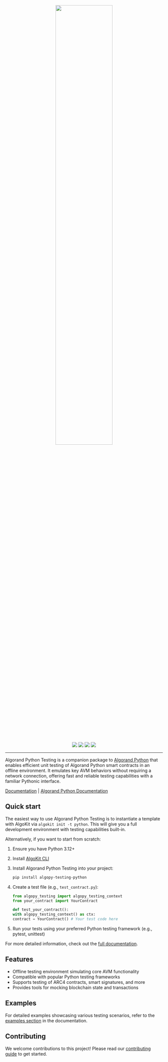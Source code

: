 <div align="center">
<a href="https://github.com/algorandfoundation/algorand-python-testing"><img src="https://bafybeiaibjaf6zy6hvef2rrysaacsfsyb3hw4qqtgn657gw7k5tdzqdxzi.ipfs.nftstorage.link/" width=60%></a>
</div>

<p align="center">
    <a target="_blank" href="https://algorandfoundation.github.io/algorand-python-testing/"><img src="https://img.shields.io/badge/docs-repository-74dfdc?logo=github&style=flat.svg" /></a>
    <a target="_blank" href="https://developer.algorand.org/algokit/"><img src="https://img.shields.io/badge/learn-AlgoKit-74dfdc?logo=algorand&mac=flat.svg" /></a>
    <a target="_blank" href="https://github.com/algorandfoundation/algorand-python-testing"><img src="https://img.shields.io/github/stars/algorandfoundation/algorand-python-testing?color=74dfdc&logo=star&style=flat" /></a>
    <a target="_blank" href="https://developer.algorand.org/algokit/"><img  src="https://api.visitorbadge.io/api/visitors?path=https%3A%2F%2Fgithub.com%2Falgorandfoundation%2Falgorand-python-testing&countColor=%2374dfdc&style=flat" /></a>
</p>

---

Algorand Python Testing is a companion package to [Algorand Python](https://github.com/algorandfoundation/puya) that enables efficient unit testing of Algorand Python smart contracts in an offline environment. It emulates key AVM behaviors without requiring a network connection, offering fast and reliable testing capabilities with a familiar Pythonic interface.

[Documentation](https://algorandfoundation.github.io/algopy_testing/index.html) | [Algorand Python Documentation](https://algorandfoundation.github.io/puya/)

## Quick start

The easiest way to use Algorand Python Testing is to instantiate a template with AlgoKit via `algokit init -t python`. This will give you a full development environment with testing capabilities built-in.

Alternatively, if you want to start from scratch:

1. Ensure you have Python 3.12+
2. Install [AlgoKit CLI](https://github.com/algorandfoundation/algokit-cli?tab=readme-ov-file#install)
3. Install Algorand Python Testing into your project:
    ```bash
    pip install algopy-testing-python
    ```
4. Create a test file (e.g., `test_contract.py`):

    ```python
    from algopy_testing import algopy_testing_context
    from your_contract import YourContract

    def test_your_contract():
    with algopy_testing_context() as ctx:
    contract = YourContract() # Your test code here
    ```

5. Run your tests using your preferred Python testing framework (e.g., pytest, unittest)

For more detailed information, check out the [full documentation](https://algorandfoundation.github.io/algopy_testing).

## Features

-   Offline testing environment simulating core AVM functionality
-   Compatible with popular Python testing frameworks
-   Supports testing of ARC4 contracts, smart signatures, and more
-   Provides tools for mocking blockchain state and transactions

## Examples

For detailed examples showcasing various testing scenarios, refer to the [examples section](https://algorandfoundation.github.io/algopy_testing/examples.html) in the documentation.

## Contributing

We welcome contributions to this project! Please read our [contributing guide](CONTRIBUTING.md) to get started.
